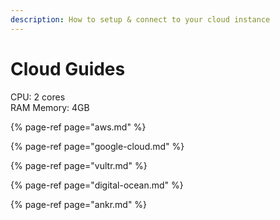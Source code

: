 ```yaml
---
description: How to setup & connect to your cloud instance
---
```


# Cloud Guides

CPU: 2 cores  
RAM Memory: 4GB

{% page-ref page="aws.md" %}

{% page-ref page="google-cloud.md" %}

{% page-ref page="vultr.md" %}

{% page-ref page="digital-ocean.md" %}

{% page-ref page="ankr.md" %}



